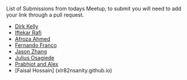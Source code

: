 List of Submissions from todays Meetup, to submit you will need to add your link through a pull request.

* [Dirk Kelly](codenow-dirk.github.com)
* [Iftekar Rafi](iftekarrafi.github.com)
* [Afroza Ahmed](http://afrozahmed98.github.io/afrozahmed98)
* [Fernando Franco](fendi626.github.io)
* [Jason Zhang](jasonzxzhang.github.io)
* [Julius Osagiede](Osagiede.github.io)
* [Prabhjot and Alex](Prahb-Alex.github.io)
* [Faisal Hossain] (xlr82nsanity.github.io)
